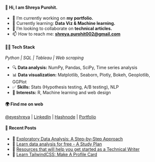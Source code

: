 <!-- [![Profile visited](https://visitor-badge.glitch.me/badge?page_id=shreyalive.visitor-badge&left_color=darkviolet&right_color=indigo)](https://github.com/ieshreya)
 -->
#### 👋 Hi, I am **Shreya Purohit**. 
- 🔭 I’m currently working on **my portfolio.**
- 🌱 Currently learning: **Data Viz & Machine learning.**
- 🧠 I’m looking to collaborate on **technical articles.** 
- 📫 How to reach me: **shreya.purohit002@gmail.com**
 

#### 👩‍💻 Tech Stack
_Python | SQL | Tableau | Web scraping_
 - 🔍 **Data analysis:** NumPy, Pandas, SciPy, Time series analysis
 - 📊 **Data visualization:** Matplotlib, Seaborn, Plotly, Bokeh, Geoplotlib, GGPlot
 - ✅ **Skills:** Stats (Hypothesis testing, A/B testing), NLP
 - 🐻 **Interests:** R, Machine learning and web design

#### 🌍 Find me on web
[@eyeshreya](https://twitter.com/eyeshreya) | [LinkedIn](https://www.linkedin.com/in/shreya-purohit/) | [Hashnode](designctivity.hashnode.dev) | [Portfolio](https://shreyapurohit.now.sh)

<!--- - 🐤 [@eyeshreya](https://twitter.com/eyeshreya): Where I share threads on data w/ 14K+ people.
- 💼 [LinkedIn](https://www.linkedin.com/in/shreya-purohit/): That I use to connect with professionals.
- 📝 [Hashnode](designctivity.hashnode.dev): Where I write everything related to data.
- 👩‍💻 [Portfolio Website](https://shreyapurohit.now.sh): That is currently a WIP
- 🚀 [Gumroad](https://shry.gumroad.com/): Where I curate, build & share digital products.
--->
#### 📑 Recent Posts
<!-- BLOG-POST-LIST:START -->
 - 👀  [Exploratory Data Analysis: A Step-by-Step Approach](https://dev.to/shreya/exploratory-data-analysis-a-step-by-step-approach-11dd)
 - 🎉  [Learn data analysis for free - A Study Plan](https://dev.to/shreya/learn-data-analysis-for-free-from-youtube-study-plan-l5g)
 - 🎃  [Resources that will help you get started as a Technical Writer](https://dev.to/shreya/resources-that-will-can-help-you-get-started-as-a-technical-writer-l72)
 - 🎉  [Learn TailwindCSS: Make A Profile Card](https://dev.to/shreya/learn-tailwindcss-make-a-profile-card-597d)<!-- BLOG-POST-LIST:END -->

